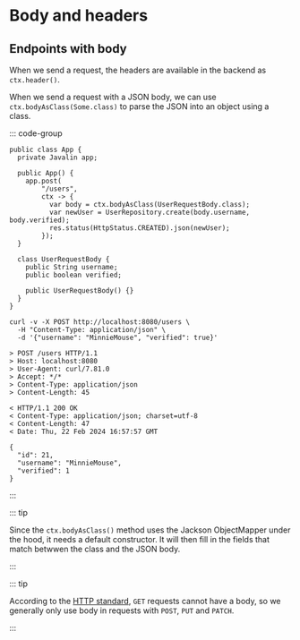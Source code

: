 # Body and headers

## Endpoints with body

When we send a request, the headers are available in the backend as `ctx.header()`.

When we send a request with a JSON body, we can use `ctx.bodyAsClass(Some.class)` to parse the JSON into an object using a class.

::: code-group

```java{8-10,13-18} [server]
public class App {
  private Javalin app;

  public App() {
    app.post(
        "/users",
        ctx -> {
          var body = ctx.bodyAsClass(UserRequestBody.class);
          var newUser = UserRepository.create(body.username, body.verified);
          res.status(HttpStatus.CREATED).json(newUser);
        });
  }

  class UserRequestBody {
    public String username;
    public boolean verified;

    public UserRequestBody() {}
  }
}
```

```bash{3} [client]
curl -v -X POST http://localhost:8080/users \
  -H "Content-Type: application/json" \
  -d '{"username": "MinnieMouse", "verified": true}'

> POST /users HTTP/1.1
> Host: localhost:8080
> User-Agent: curl/7.81.0
> Accept: */*
> Content-Type: application/json
> Content-Length: 45

< HTTP/1.1 200 OK
< Content-Type: application/json; charset=utf-8
< Content-Length: 47
< Date: Thu, 22 Feb 2024 16:57:57 GMT

{
  "id": 21,
  "username": "MinnieMouse",
  "verified": 1
}

```

:::

::: tip

Since the `ctx.bodyAsClass()` method uses the Jackson ObjectMapper under the hood, it needs a default constructor. It will then fill in the fields that match betwwen the class and the JSON body.

:::

::: tip

According to the
[HTTP standard](https://www.rfc-editor.org/rfc/rfc9110.html#name-terminology-and-core-concep),
`GET` requests cannot have a body, so we generally only use body in requests
with `POST`, `PUT` and `PATCH`.

:::
